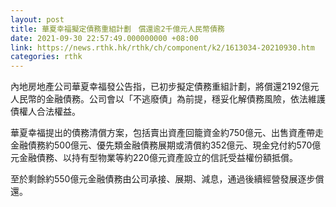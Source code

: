 ```yaml
---
layout: post
title: 華夏幸福擬定債務重組計劃　償還逾2千億元人民幣債務
date: 2021-09-30 22:57:49.000000000 +08:00
link: https://news.rthk.hk/rthk/ch/component/k2/1613034-20210930.htm
categories: rthk
---
```


內地房地產公司華夏幸福發公告指，已初步擬定債務重組計劃，將償還2192億元人民幣的金融債務。公司會以「不逃廢債」為前提，穩妥化解債務風險，依法維護債權人合法權益。

華夏幸福提出的債務清償方案，包括賣出資產回籠資金約750億元、出售資產帶走金融債務約500億元、優先類金融債務展期或清償約352億元、現金兌付約570億元金融債務、以持有型物業等約220億元資產設立的信託受益權份額抵償。

至於剩餘約550億元金融債務由公司承接、展期、減息，通過後續經營發展逐步償還。
